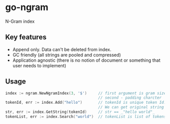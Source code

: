 go-ngram
========

N-Gram index

## Key features

* Append only. Data can't be deleted from index.
* GC friendly (all strings are pooled and compressed)
* Application agnostic (there is no notion of document or something that user needs to implement)
 

## Usage

```go
index := ngram.NewNgramIndex(3, '$')     // first argument is gram size
                                         // second - padding charcter
tokenId, err := index.Add("hello")       // tokenId is unique token Id. 
                                         // We can get original string using it
str, err := index.GetString(tokenId)     // str == _"hello world"_
tokenList, err := index.Search("world")  // tokenList is list of tokens with weights
```

